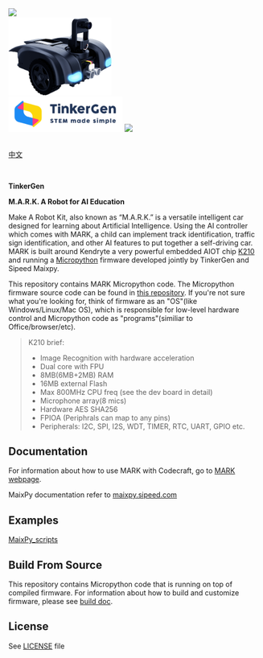 <img width=205 src="https://raw.githubusercontent.com/TinkerGen/MARK_firmware/cybereye/assets/image/maixpy.png">

<br />
<img width=205 src="https://raw.githubusercontent.com/TinkerGen/MARK_firmware/cybereye/assets/image/mark.png">
<br />


<div class="title_pic">
    <img src="https://raw.githubusercontent.com/TinkerGen/MARK_firmware/cybereye/assets/image/tlogo-03.png" height="70"> 
    <img src="https://raw.githubusercontent.com/TinkerGen/MARK_firmware/cybereye/assets/image/icon_sipeed2.png" height="60">
</div>

<br />

[中文](README_ZH.md)

<br />

**TinkerGen**

**M.A.R.K. A Robot for AI Education**

Make A Robot Kit, also known as “M.A.R.K.” is a versatile intelligent car designed for learning about Artificial Intelligence. Using the AI controller which comes with MARK, a child can implement track identification, traffic sign identification, and other AI features to put together a self-driving car. MARK is built around Kendryte a very powerful embedded AIOT chip [K210](https://kendryte.com) and running a [Micropython](http://www.micropython.org) firmware developed jointly by TinkerGen and Sipeed Maixpy.

This repository contains MARK Micropython code. The Micropython firmware source code can be found in [this repository](https://github.com/TinkerGen/MARK_firmware). If you're not sure what you're looking for, think of firmware as an "OS"(like Windows/Linux/Mac OS), which is responsible for low-level hardware control and Micropython code as "programs"(similiar to Office/browser/etc).

> K210 brief: 
> * Image Recognition with hardware acceleration
> * Dual core with FPU
> * 8MB(6MB+2MB) RAM
> * 16MB external Flash
> * Max 800MHz CPU freq (see the dev board in detail)
> * Microphone array(8 mics)
> * Hardware AES SHA256
> * FPIOA (Periphrals can map to any pins)
> * Peripherals: I2C, SPI, I2S, WDT, TIMER, RTC, UART, GPIO etc.

## Documentation

For information about how to use MARK with Codecraft, go to [MARK webpage](https://www.tinkergen.com/mark).

MaixPy documentation refer to [maixpy.sipeed.com](https://maixpy.sipeed.com)

## Examples

[MaixPy_scripts](https://github.com/sipeed/MaixPy_scripts)

## Build From Source

This repository contains Micropython code that is running on top of compiled firmware. For information about how to build and customize firmware, please see [build doc](https://github.com/TinkerGen/MARK_firmware/blob/cybereye/build.md).

## License

See [LICENSE](LICENSE.md) file
